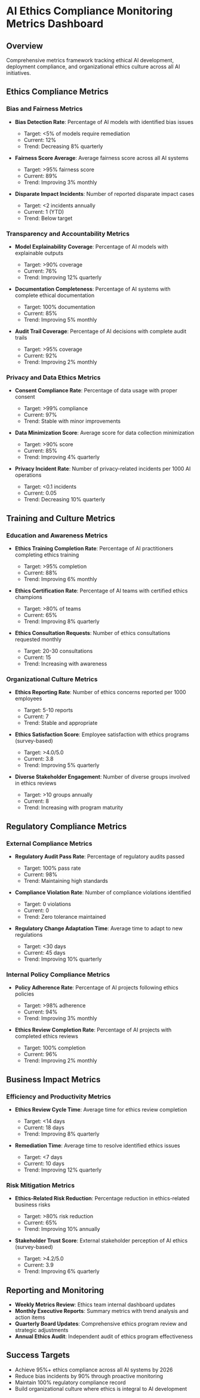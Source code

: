 # AI Ethics Compliance Monitoring Metrics Dashboard

## Overview
Comprehensive metrics framework tracking ethical AI development, deployment compliance, and organizational ethics culture across all AI initiatives.

## Ethics Compliance Metrics

### Bias and Fairness Metrics
- **Bias Detection Rate**: Percentage of AI models with identified bias issues
  - Target: <5% of models require remediation
  - Current: 12%
  - Trend: Decreasing 8% quarterly

- **Fairness Score Average**: Average fairness score across all AI systems
  - Target: >95% fairness score
  - Current: 89%
  - Trend: Improving 3% monthly

- **Disparate Impact Incidents**: Number of reported disparate impact cases
  - Target: <2 incidents annually
  - Current: 1 (YTD)
  - Trend: Below target

### Transparency and Accountability Metrics
- **Model Explainability Coverage**: Percentage of AI models with explainable outputs
  - Target: >90% coverage
  - Current: 76%
  - Trend: Improving 12% quarterly

- **Documentation Completeness**: Percentage of AI systems with complete ethical documentation
  - Target: 100% documentation
  - Current: 85%
  - Trend: Improving 5% monthly

- **Audit Trail Coverage**: Percentage of AI decisions with complete audit trails
  - Target: >95% coverage
  - Current: 92%
  - Trend: Improving 2% monthly

### Privacy and Data Ethics Metrics
- **Consent Compliance Rate**: Percentage of data usage with proper consent
  - Target: >99% compliance
  - Current: 97%
  - Trend: Stable with minor improvements

- **Data Minimization Score**: Average score for data collection minimization
  - Target: >90% score
  - Current: 85%
  - Trend: Improving 4% quarterly

- **Privacy Incident Rate**: Number of privacy-related incidents per 1000 AI operations
  - Target: <0.1 incidents
  - Current: 0.05
  - Trend: Decreasing 10% quarterly

## Training and Culture Metrics

### Education and Awareness Metrics
- **Ethics Training Completion Rate**: Percentage of AI practitioners completing ethics training
  - Target: >95% completion
  - Current: 88%
  - Trend: Improving 6% monthly

- **Ethics Certification Rate**: Percentage of AI teams with certified ethics champions
  - Target: >80% of teams
  - Current: 65%
  - Trend: Improving 8% quarterly

- **Ethics Consultation Requests**: Number of ethics consultations requested monthly
  - Target: 20-30 consultations
  - Current: 15
  - Trend: Increasing with awareness

### Organizational Culture Metrics
- **Ethics Reporting Rate**: Number of ethics concerns reported per 1000 employees
  - Target: 5-10 reports
  - Current: 7
  - Trend: Stable and appropriate

- **Ethics Satisfaction Score**: Employee satisfaction with ethics programs (survey-based)
  - Target: >4.0/5.0
  - Current: 3.8
  - Trend: Improving 5% quarterly

- **Diverse Stakeholder Engagement**: Number of diverse groups involved in ethics reviews
  - Target: >10 groups annually
  - Current: 8
  - Trend: Increasing with program maturity

## Regulatory Compliance Metrics

### External Compliance Metrics
- **Regulatory Audit Pass Rate**: Percentage of regulatory audits passed
  - Target: 100% pass rate
  - Current: 98%
  - Trend: Maintaining high standards

- **Compliance Violation Rate**: Number of compliance violations identified
  - Target: 0 violations
  - Current: 0
  - Trend: Zero tolerance maintained

- **Regulatory Change Adaptation Time**: Average time to adapt to new regulations
  - Target: <30 days
  - Current: 45 days
  - Trend: Improving 10% quarterly

### Internal Policy Compliance Metrics
- **Policy Adherence Rate**: Percentage of AI projects following ethics policies
  - Target: >98% adherence
  - Current: 94%
  - Trend: Improving 3% monthly

- **Ethics Review Completion Rate**: Percentage of AI projects with completed ethics reviews
  - Target: 100% completion
  - Current: 96%
  - Trend: Improving 2% monthly

## Business Impact Metrics

### Efficiency and Productivity Metrics
- **Ethics Review Cycle Time**: Average time for ethics review completion
  - Target: <14 days
  - Current: 18 days
  - Trend: Improving 8% quarterly

- **Remediation Time**: Average time to resolve identified ethics issues
  - Target: <7 days
  - Current: 10 days
  - Trend: Improving 12% quarterly

### Risk Mitigation Metrics
- **Ethics-Related Risk Reduction**: Percentage reduction in ethics-related business risks
  - Target: >80% risk reduction
  - Current: 65%
  - Trend: Improving 10% annually

- **Stakeholder Trust Score**: External stakeholder perception of AI ethics (survey-based)
  - Target: >4.2/5.0
  - Current: 3.9
  - Trend: Improving 6% quarterly

## Reporting and Monitoring
- **Weekly Metrics Review**: Ethics team internal dashboard updates
- **Monthly Executive Reports**: Summary metrics with trend analysis and action items
- **Quarterly Board Updates**: Comprehensive ethics program review and strategic adjustments
- **Annual Ethics Audit**: Independent audit of ethics program effectiveness

## Success Targets
- Achieve 95%+ ethics compliance across all AI systems by 2026
- Reduce bias incidents by 90% through proactive monitoring
- Maintain 100% regulatory compliance record
- Build organizational culture where ethics is integral to AI development
